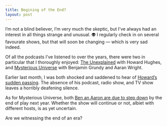 ```yaml
---
title: Begining of the End?
layout: post
---
```




I’m not a blind believer, I’m very much the skeptic, but I’ve always had an interest in all things strange and unusual.&nbsp;👽 I&nbsp;regularly check in on several favourate shows, but that will soon be changing — which is very sad indeed.

Of all the podcasts I’ve listened to over the years, there were two in particular that I thoroughly enjoyed: [The Unexplained](https://theunexplained.tv/) with Howard Hughes, and [Mysterious Universe](https://mysteriousuniverse.org/) with Benjamin Grundy and Aaran Wright.

Earlier last month, I was both shocked and saddened to hear of [Howard’s sudden passing](https://theunexplained.tv/episodes/an-important-update-about-howard-november-2024). The absence of his podcast, radio show, and TV show leaves a horribly deafening silence. 

As for Mysterious Universe, both [Ben an Aaron are due to step down]([https://mysteriousuniverse.org/listen](https://www.reddit.com/r/MysteriousUniverse/comments/1hd9ner/ben_and_aaron_are_retiring_as_mu_hosts/?rdt=46651)) by the end of play next year. Whether the show will continue or not, albiet with different hosts, is as yet uncertain.

Are we witnessing the end of an era?

